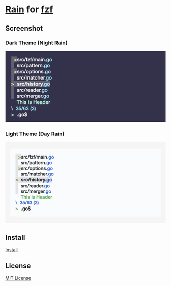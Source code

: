 # [Rain](https://github.com/85clab0/rain-theme) for [fzf](https://github.com/junegunn/fzf)

## Screenshot

### Dark Theme (Night Rain)

![Screenshot Dark](./screenshot_dark.png)

### Light Theme (Day Rain)

![Screenshot Light](./screenshot_light.png)

## Install

[Install](INSTALL.md)

## License

[MIT License](LICENSE)
